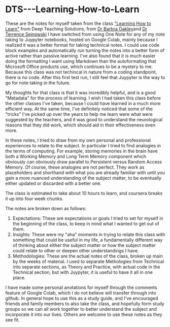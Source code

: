 # DTS---Learning-How-to-Learn

These are the notes for myself taken from the class ["Learning How to Learn"](https://www.coursera.org/learn/learning-how-to-learn) from Deep Teaching Solutions, from [Dr Barbra Oakley](https://en.wikipedia.org/wiki/Barbara_Oakley)and [Dr Terrence Sejnowski](https://en.wikipedia.org/wiki/Terry_Sejnowski) I have switched from using One Note for any of my note taking to Juypyter notebooks, hosted on Google Colab, mainly because I realized it was a better format for taking technical notes. I could use code block examples and automatically run turning the notes into a better form of active rather than passive learning. I've also found that it is much easier doing the formatting I want using Markdown than the autoformating that Microsoft Office products use, which continues to be a mystery to me. Because this class was not techincal in nature from a coding standpoint, there is no code. After this first test run, I still feel that Juypyter is the way to go for note taking in the future.

My thoughts for that class is that it was incredibly helpful, and is a good "Metadata" for the process of learning. I wish I had taken this class before the other classes I've taken, because I could have learned in a much more efficient way. At the same time, I've definitely noticed that some of the "tricks" I've picked up over the years to help me learn were what were suggested by the teachers, and it was good to understand the neurological reasons that they did work, which should aid in their effectiveness even more.

In these notes, I tried to draw from my own personal and professional experiences to relate to the subject. In particular I tried to find analogies in the terms of computing. For example, storing memories in the brain have both a Working Memory and Long Term Memory component which obviously can obviously draw parallel to Persistent versus Random Access Memory. Of course, these analogies are not perfect. They work as placeholders and shorthand with what you are already familiar with until you gain a more nuanced understanding of the subject matter, to be eventually either updated or discarded with a better one.

The class is estimated to take about 10 hours to learn, and coursera breaks it up into four week chunks.

The notes are broken down as follows:

1. Expectations: These are expectations or goals I tried to set for myself in the beginning of the class, to keep in mind what I wanted to get out of them.
2. Insights: These were my "aha" moments in trying to relate this class with something that could be useful in my life, a fundamentally different way of thinking about either the subject matter or how the subject matter could relate to other or deepen other understandings I have.
3. Methodologies: These are the actual notes of the class, broken up main by the weeks of material. I used to separate Methologies from Technical into separate sections, as Theory and Practice, with actual code in the Technical section, but with Juypyter, it is useful to have it all in one place.

I have made some personal anotations for myself through the comments feature of Google Colab, which I do not believe will transfer through into github. In general hope to use this as a study guide, and I've encouraged friends and family members to also take the class, and hopefully form study groups so we can all work together to better understand the subject and incorporate it into our lives. Others are welcome to use these notes as they see fit.
